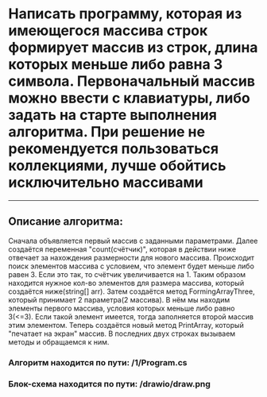 
# Написать программу, которая из имеющегося массива строк формирует массив из строк, длина которых меньше либо равна 3 символа. Первоначальный массив можно ввести с клавиатуры, либо задать на старте выполнения алгоритма. При решение не рекомендуется пользоваться коллекциями, лучше обойтись исключительно массивами
---

## Описание алгоритма:

Сначала объявляется первый массив с заданными параметрами. Далее создаётся переменная "count(счётчик)", которая в действии ниже отвечает за нахождения размерности для нового массива. Происходит поиск элементов массива с условием, что элемент будет меньше либо равен 3. Если это так, то счётчик увеличивается на 1. Таким образом находится нужное кол-во элементов для размера массива, который создаётся ниже(string[] arr). Затем создаётся метод FormingArrayThree, который принимает 2 параметра(2 массива). В нём мы находим элементы первого массива, условия которых меньше либо равно 3(<=3). Если такой элемент имеется, тогда заполняется второй массив этим элементом. Теперь создаётся новый метод PrintArray, который "печатает на экран" массив. В последних двух строках вызываем методы и обращаемся к ним.

### Алгоритм находится по пути: /1/Program.cs
### Блок-схема находится по пути: /drawio/draw.png